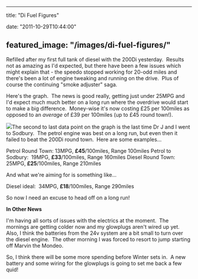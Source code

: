 
---
title: "Di Fuel Figures"

date: "2011-10-29T10:44:00"

featured_image: "/images/di-fuel-figures/"
---


Refilled after my first full tank of diesel with the 200Di yesterday.  Results not as amazing as I'd expected, but there have been a few issues which might explain that - the speedo stopped working for 20-odd miles and there's been a lot of engine tweaking and running on the drive.  Plus of course the continuing "smoke adjuster" saga.

Here's the graph.  The news is good really, getting just under 25MPG and I'd expect much much better on a long run where the overdrive would start to make a big difference.  Money-wise it's now costing £25 per 100miles as opposed to an <i>average</i> of £39 per 100miles (up to £45 round town!).  

<a href="https://docs.google.com/spreadsheet/oimg?key=0Ag_iQzbv8XX6cEZnT1FXQjU5NFhxdDZvRWhSUS0yWWc&oid=11&zx=b2phym4nc11h"><img src="https://docs.google.com/spreadsheet/oimg?key=0Ag_iQzbv8XX6cEZnT1FXQjU5NFhxdDZvRWhSUS0yWWc&oid=11&zx=b2phym4nc11h"/></a>The second to last data point on the graph is the last time Dr J and I went to Sodbury.  The petrol engine was best on a long run, but even then it failed to beat the 200Di round town.  Here are some examples...

Petrol Round Town: 13MPG, **£45**/100miles, Range 100miles
Petrol to Sodbury:  19MPG, **£33**/100miles, Range 160miles
Diesel Round Town:  25MPG, **£25**/100miles, Range 210miles

And what we're aiming for is something like...

Diesel ideal:  34MPG, **£18**/100miles, Range 290miles

So now I need an excuse to head off on a long run!

**In Other News**

I'm having all sorts of issues with the electrics at the moment.  The mornings are getting colder now and my glowplugs aren't wired up yet.  Also, I think the batteries from the 24v system are a bit small to turn over the diesel engine.  The other morning I was forced to resort to jump starting off Marvin the Mondeo.

So, I think there will be some more spending before Winter sets in.  A new battery and some wiring for the glowplugs is going to set me back a few quid!